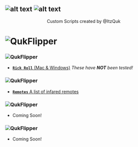 ![alt text](https://i.imgur.com/XD6ngzD.png)
![alt text](https://i.imgur.com/60Rcxwg.png)
---
<p align="center">
Custom Scripts created by @ItzQuk
</p>


# ![QukFlipper](https://i.imgur.com/lphp7Eh.png)


### ![QukFlipper](https://i.imgur.com/JueQkeA.png)

- [**`Rick Roll`** (Mac & Windows)](https://github.com/ItzQuk/QukFlipper/tree/main/Scripts/Rick%20Roll) *These have **NOT** been tested!*

### ![QukFlipper](https://i.imgur.com/sbDS645.png)

- [**`Remotes`** A list of infared remotes](https://github.com/ItzQuk/QukFlipper/tree/main/Scripts/Remotes)

### ![QukFlipper](https://i.imgur.com/gzOQPxa.png)

- Coming Soon!

### ![QukFlipper](https://i.imgur.com/PTBL20O.png)

- Coming Soon!

